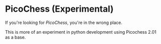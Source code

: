 PicoChess (Experimental)
=======================

If you're looking for *PicoChess*, you're in the wrong place.

This is more of an experiment in python development using Picochess 2.01
as a base.
